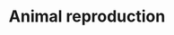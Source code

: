---
title: Animal reproduction
longTitle: 'Animal reproduction'
tags:
- gccommon
french:
- "[[Reproduction animale]]"
usedFor:
- "[[Animal breeding]]"
---